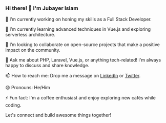 ### Hi there! 👋 I'm Jubayer Islam

🔭 I’m currently working on honing my skills as a Full Stack Developer.

🌱 I’m currently learning advanced techniques in Vue.js and exploring serverless architecture.

👯 I’m looking to collaborate on open-source projects that make a positive impact on the community.

💬 Ask me about PHP, Laravel, Vue.js, or anything tech-related! I'm always happy to discuss and share knowledge.

📫 How to reach me: Drop me a message on [LinkedIn](your_linkedin_profile) or [Twitter](your_twitter_profile).

😄 Pronouns: He/Him

⚡ Fun fact: I'm a coffee enthusiast and enjoy exploring new cafés while coding.

Let's connect and build awesome things together!
